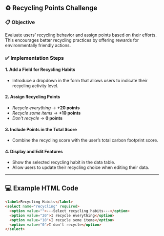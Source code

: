 ## ♻️ Recycling Points Challenge

### 📋 Objective
Evaluate users' recycling behavior and assign points based on their efforts. This encourages better recycling practices by offering rewards for environmentally friendly actions.

### ✅ Implementation Steps

#### 1. Add a Field for Recycling Habits
* Introduce a dropdown in the form that allows users to indicate their recycling activity level.

#### 2. Assign Recycling Points
* *Recycle everything* → **+20 points**
* *Recycle some items* → **+10 points**
* *Don't recycle* → **0 points**

#### 3. Include Points in the Total Score
* Combine the recycling score with the user’s total carbon footprint score.

#### 4. Display and Edit Features
* Show the selected recycling habit in the data table.
* Allow users to update their recycling choice when editing their data.

---

## 💻 Example HTML Code

```html
<label>Recycling Habits</label>
<select name="recycling" required>
  <option value="">---Select recycling habits---</option>
  <option value="20">I recycle everything</option>
  <option value="10">I recycle some items</option>
  <option value="0">I don't recycle</option>
</select>
